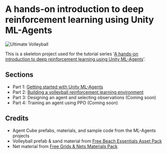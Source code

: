 # A hands-on introduction to deep reinforcement learning using Unity ML-Agents

![Ultimate Volleyball](https://uploads-ssl.webflow.com/5ed1e873ef82ae197179be22/612dc700708be07a02a57f58_ultimate-volleyball-v2.gif)

This is a skeleton project used for the tutorial series '[A hands-on introduction to deep reinforcement learning using Unity ML-Agents](https://www.gocoder.one/blog/hands-on-introduction-to-deep-reinforcement-learning)'. 

## Sections

- Part 1: [Getting started with Unity ML-Agents](https://www.gocoder.one/blog/introduction-to-unity-ml-agents)
- Part 2: [Building a volleyball reinforcement learning environment](https://www.gocoder.one/blog/reinforcement-learning-environment-using-unity-mlagents)
- Part 3: Designing an agent and selecting observations (Coming soon)
- Part 4: Training an agent using PPO (Coming soon)

## Credits
- Agent Cube prefabs, materials, and sample code from the ML-Agents projects
- Volleyball prefab & sand material from [Free Beach Essentials Asset Pack](https://assetstore.unity.com/packages/3d/props/free-beach-essentials-asset-pack-131149)
- Net material from [Free Grids & Nets Materials Pack](https://assetstore.unity.com/packages/2d/textures-materials/yughues-free-grids-nets-materials-13004)